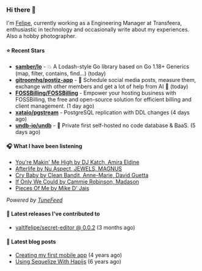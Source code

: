 ### Hi there 👋

I'm [Felipe](https://felipevm.com), currently working as a Engineering Manager at Transfeera, enthusiastic in technology and occasionally write about my experiences. Also a hobby photographer.

#### ⭐ Recent Stars
- **[samber/lo](https://github.com/samber/lo)** - 💥  A Lodash-style Go library based on Go 1.18&#43; Generics (map, filter, contains, find...) (today)
- **[gitroomhq/postiz-app](https://github.com/gitroomhq/postiz-app)** - 📨 Schedule social media posts, measure them, exchange with other members and get a lot of help from AI 🚀 (today)
- **[FOSSBilling/FOSSBilling](https://github.com/FOSSBilling/FOSSBilling)** - Empower your hosting business with FOSSBilling, the free and open-source solution for efficient billing and client management. (1 day ago)
- **[xataio/pgstream](https://github.com/xataio/pgstream)** - PostgreSQL replication with DDL changes (4 days ago)
- **[undb-io/undb](https://github.com/undb-io/undb)** - 🚀 Private first self-hosted no code database &amp; BaaS. (5 days ago)

#### 🎧 What I have been listening
- [You&#39;re Makin&#39; Me High by DJ Katch, Amira Eldine](https://open.spotify.com/track/5iP6VWh8goBkJcXBMQSejA)
- [Afterlife by Nu Aspect, JEWELS, MAGNUS](https://open.spotify.com/track/3JuLu3PF1EyVBK2gI82Oxd)
- [Cry Baby by Clean Bandit, Anne-Marie, David Guetta](https://open.spotify.com/track/7oDSG2Q9RBU0QjgtfYQOdD)
- [If Only We Could by Cammie Robinson, Madason](https://open.spotify.com/track/5L2AN0eg1XN7SMLX5JEssj)
- [Pieces Of Me by Mike D&#39; Jais](https://open.spotify.com/track/4anDSPAxfFcAcxQT1dATX6)

_Powered by [TuneFeed](https://tunefeed.app?ref=valtlfelipe-gh-profile)_ 

#### 🚀 Latest releases I've contributed to


- [valtlfelipe/secret-editor @ 0.0.2](https://github.com/valtlfelipe/secret-editor/releases/tag/0.0.2) (3 months ago)

#### 📄 Latest blog posts
- [Creating my first mobile app](https://felipevm.com/posts/creating-my-first-mobile-app/) (4 years ago)
- [Using Sequelize With Hapijs](https://felipevm.com/posts/using-sequelize-with-hapijs/) (6 years ago)
